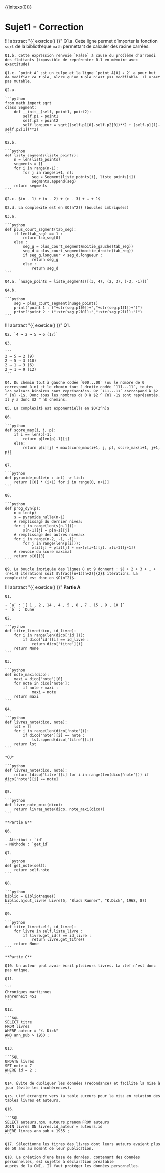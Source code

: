 {{initexo(0)}}
# Sujet1 - Correction
!!! abstract "{{ exercice() }}"
    Q1.a. Cette ligne permet d’importer la fonction `sqrt` de la bibliothèque `math` permettant de calculer des racine carrées.

    Q1.b. Cette expression renvoie `False` à cause du problème d’arrondi des flottants (impossible de représenter 0.1 en mémoire avec exactitude)

    Q1.c. `point_A` est un tulpe et la ligne `point_A[0] = 2` a pour but de modifier ce tuple, alors qu’un tuple n’est pas modifiable. Il n'est pas mutable.

    Q2.a. 

    ```python
    from math import sqrt
    class Segment:
        def __init__(self, point1, point2):
            self.p1 = point1
            self.p2 = point2
            self.longueur = sqrt((self.p1[0]-self.p2[0])**2 + (self.p1[1]-self.p2[1])**2)
    ```

    Q2.b.

    ```python
    def liste_segments(liste_points):
        n = len(liste_points)
        segments = []
        for i in range(n-1):
            for j in range(i+1, n):
                seg = Segment(liste_points[i], liste_points[j])
                segments.append(seg)
        return segments
    ```

    Q2.c. $(n - 1) + (n - 2) + (n - 3) + … + 1$

    Q2.d. La complexité est en $O(n^2)$ (boucles imbriquées)

    Q3.a.

    ```python
    def plus_court_segment(tab_seg):
        if len(tab_seg) == 1 :
            return tab_seg[0]
        else :
            seg_g = plus_court_segment(moitie_gauche(tab_seg))
            seg_d = plus_court_segment(moitie_droite(tab_seg))
            if seg_g.longueur < seg_d.longueur :
                return seg_g
            else :
                return seg_d
    ```

    Q4.a. `nuage_points = liste_segments([(3, 4), (2, 3), (-3, -1)])`

    Q4.b.

    ```python
        seg = plus_court_segment(nuage_points)
        print("point 1 : ("+str(seg.p1[0])+","+str(seg.p1[1])+")")
        print("point 2 : ("+str(seg.p2[0])+","+str(seg.p2[1])+")")
    ```


!!! abstract "{{ exercice() }}"
    Q1. 

    Q2. `4 → 2 → 5 → 6 (17)`

    Q3. 

    ```
    2 → 5 → 2 (9)
    2 → 5 → 3 (10)
    2 → 1 → 3 (6)
    2 → 1 → 9 (12)
    ```

    Q4. Du chemin tout à gauche codée `000...00` (ou le nombre de 0 correspond à n) et le chemin tout à droite codée `111...11`, toutes les valeurs binaires sont représentées. Or `111...11` correspond à $2 ^ {n} -1$. Donc tous les nombres de 0 à $2 ^ {n} -1$ sont représentés. Il y a donc $2 ^ n$ chemins.

    Q5. La complexité est exponentielle en $O(2^n)$

    Q6.

    ```python
    def score_max(i, j, p):
        if i == len(p)-1:
            return p[len(p)-1][j]
        else:
            return p[i][j] + max(score_max(i+1, j, p), score_max(i+1, j+1, p))
    ```

    Q7. 

    ```python
    def pyramide_nulle(n : int) -> list:
        return [[0] * (i+1) for i in range(0, n+1)]
    ```

    Q8.

    ```python
    def prog_dyn(p):
        n = len(p)
        s = pyramide_nulle(n-1)
        # remplissage du dernier niveau
        for j in range(len(s[n-1])):
            s[n-1][j] = p[n-1][j]
        # remplissage des autres niveaux
        for i in range(n-2, -1, -1):
            for j in range(len(p[i])):
                s[i][j] = p[i][j] + max(s[i+1][j], s[i+1][j+1])
        # renvoie du score maximal
        return s[0][0]
    ```

    Q9. La boucle imbriquée des lignes 8 et 9 donnent : $1 + 2 + 3 + … + (n+1)$ itérations soit $\frac{(n+1)(n+2)}{2}$ itérations. La complexité est donc en $O(n^2)$.

!!! abstract "{{ exercice() }}"
    **Partie A**

    Q1.

    - `a` : `[ 1 , 2 , 14 , 4 , 5 , 8 , 7 , 15 , 9 , 10 ]`
    - `b` : `Dune`

    Q2.

    ```python
    def titre_livre(dico, id_livre):
        for i in range(len(dico['id'])):
            if dico['id'][i] == id_livre :
                return dico['titre'][i]
        return None
    ```

    Q3.

    ```python
    def note_maxi(dico):
        maxi = dico['note'][0]
        for note in dico['note']:
            if note > maxi :
                maxi = note
        return maxi
    ```

    Q4.

    ```python
    def livres_note(dico, note):
        lst = []
        for i in range(len(dico['note'])):
            if dico['note'][i] == note :
                lst.append(dico['titre'][i])
        return lst
    ```

    *OU*

    ```python
    def livres_note(dico, note):
        return [dico['titre'][i] for i in range(len(dico['note'])) if dico['note'][i] == note]
    ```

    Q5. 

    ```python
    def livre_note_maxi(dico):
        return livres_note(dico, note_maxi(dico))
    ```

    **Partie B**

    Q6.

    - Attribut : `id`
    - Méthode : `get_id`

    Q7.

    ```python
    def get_note(self):
        return self.note
    ```

    Q8.

    ```python
    biblio = Bibliotheque()
    biblio.ajout_livre( Livre(5, "Blade Runner", "K.Dick", 1968, 8))
    ```

    Q9.

    ```python
    def titre_livre(self, id_livre):
        for livre in self.liste_livre :
            if livre.get_id() == id_livre :
                return livre.get_titre()
        return None
    ```

    **Partie C**

    Q10. Un auteur peut avoir écrit plusieurs livres. La clef n’est donc pas unique.

    Q11. 

    ```
    Chroniques martiennes
    Fahrenheit 451
    ```

    Q12.

    ```SQL
    SELECT titre
    FROM livres
    WHERE auteur = "K. Dick"
    AND ann_pub > 1960 ;
    ```

    Q13.

    ```SQL
    UPDATE livres
    SET note = 7
    WHERE id = 2 ;
    ```

    Q14. Évite de dupliquer les données (redondance) et facilite la mise à jour (évite les incohérences).

    Q15. Clef étrangère vers la table auteurs pour la mise en relation des tables livres et auteurs.

    Q16.

    ```SQL
    SELECT auteurs.nom, auteurs.prenom FROM auteurs
    JOIN livres ON livres.id_auteur = auteurs.id
    WHERE livres.ann_pub > 1955 ;
    ```

    Q17. Sélectionne les titres des livres dont leurs auteurs avaient plus de 50 ans au moment de leur publication.

    Q18. La création d’une base de données, contenant des données personnelles, est sujette à déclaration préalable
    auprès de la CNIL. Il faut protéger les données personnelles.